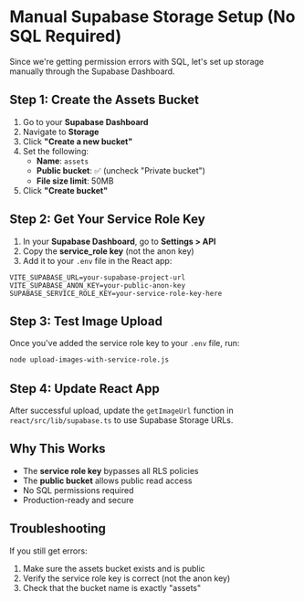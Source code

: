 # Manual Supabase Storage Setup (No SQL Required)

Since we're getting permission errors with SQL, let's set up storage manually through the Supabase Dashboard.

## Step 1: Create the Assets Bucket

1. Go to your **Supabase Dashboard**
2. Navigate to **Storage**
3. Click **"Create a new bucket"**
4. Set the following:
   - **Name**: `assets`
   - **Public bucket**: ✅ (uncheck "Private bucket")
   - **File size limit**: 50MB
5. Click **"Create bucket"**

## Step 2: Get Your Service Role Key

1. In your **Supabase Dashboard**, go to **Settings > API**
2. Copy the **service_role key** (not the anon key)
3. Add it to your `.env` file in the React app:

```env
VITE_SUPABASE_URL=your-supabase-project-url
VITE_SUPABASE_ANON_KEY=your-public-anon-key
SUPABASE_SERVICE_ROLE_KEY=your-service-role-key-here
```

## Step 3: Test Image Upload

Once you've added the service role key to your `.env` file, run:

```bash
node upload-images-with-service-role.js
```

## Step 4: Update React App

After successful upload, update the `getImageUrl` function in `react/src/lib/supabase.ts` to use Supabase Storage URLs.

## Why This Works

- The **service role key** bypasses all RLS policies
- The **public bucket** allows public read access
- No SQL permissions required
- Production-ready and secure

## Troubleshooting

If you still get errors:
1. Make sure the assets bucket exists and is public
2. Verify the service role key is correct (not the anon key)
3. Check that the bucket name is exactly "assets" 